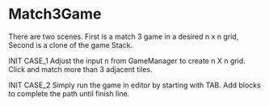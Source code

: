 # Match3Game
There are two scenes. First is a match 3 game in a desired n x n grid, Second is a clone of the game Stack.

INIT CASE_1
Adjust the input n from GameManager to create n X n grid. Click and match more than 3 adjacent tiles.

INIT CASE_2
Simply run the game in editor by starting with TAB. Add blocks to complete the path until finish line.
